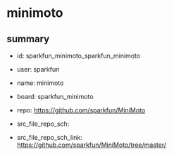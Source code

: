# minimoto
 
## summary 
* id: sparkfun_minimoto_sparkfun_minimoto
* user: sparkfun
* name: minimoto
* board: sparkfun_minimoto
* repo: https://github.com/sparkfun/MiniMoto



* src_file_repo_sch: 
* src_file_repo_sch_link: https://github.com/sparkfun/MiniMoto/tree/master/






